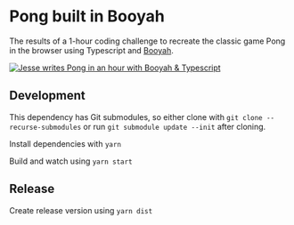 # Pong built in Booyah

The results of a 1-hour coding challenge to recreate the classic game Pong in the browser using Typescript and [Booyah](https://github.com/play-curious/booyah).

[![Jesse writes Pong in an hour with Booyah & Typescript](http://img.youtube.com/vi/I2d_LM2PulA/0.jpg)](http://www.youtube.com/watch?v=I2d_LM2PulA "Jesse writes Pong in an hour with Booyah & Typescript")

## Development

This dependency has Git submodules, so either clone with `git clone --recurse-submodules` or run `git submodule update --init` after cloning.

Install dependencies with `yarn`

Build and watch using `yarn start`

## Release

Create release version using `yarn dist`

